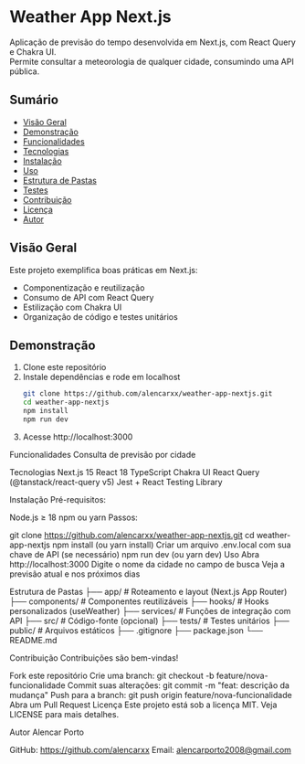 # Weather App Next.js

Aplicação de previsão do tempo desenvolvida em Next.js, com React Query e Chakra UI.  
Permite consultar a meteorologia de qualquer cidade, consumindo uma API pública.

## Sumário

- [Visão Geral](#visão-geral)  
- [Demonstração](#demonstração)  
- [Funcionalidades](#funcionalidades)  
- [Tecnologias](#tecnologias)  
- [Instalação](#instalação)  
- [Uso](#uso)  
- [Estrutura de Pastas](#estrutura-de-pastas)  
- [Testes](#testes)  
- [Contribuição](#contribuição)  
- [Licença](#licença)  
- [Autor](#autor)

## Visão Geral

Este projeto exemplifica boas práticas em Next.js:

- Componentização e reutilização  
- Consumo de API com React Query  
- Estilização com Chakra UI  
- Organização de código e testes unitários

## Demonstração

1. Clone este repositório  
2. Instale dependências e rode em localhost  
   ```bash
   git clone https://github.com/alencarxx/weather-app-nextjs.git
   cd weather-app-nextjs
   npm install
   npm run dev

3. Acesse http://localhost:3000

Funcionalidades
Consulta de previsão por cidade


Tecnologias
Next.js 15
React 18
TypeScript
Chakra UI
React Query (@tanstack/react-query v5)
Jest + React Testing Library

Instalação
Pré-requisitos:

Node.js ≥ 18
npm ou yarn
Passos:

git clone https://github.com/alencarxx/weather-app-nextjs.git
cd weather-app-nextjs
npm install (ou yarn install)
Criar um arquivo .env.local com sua chave de API (se necessário)
npm run dev (ou yarn dev)
Uso
Abra http://localhost:3000
Digite o nome da cidade no campo de busca
Veja a previsão atual e nos próximos dias

Estrutura de Pastas
├── app/               # Roteamento e layout (Next.js App Router)
├── components/        # Componentes reutilizáveis
├── hooks/             # Hooks personalizados (useWeather)
├── services/          # Funções de integração com API
├── src/               # Código-fonte (opcional)
├── tests/             # Testes unitários
├── public/            # Arquivos estáticos
├── .gitignore
├── package.json
└── README.md

Contribuição
Contribuições são bem-vindas!

Fork este repositório
Crie uma branch: git checkout -b feature/nova-funcionalidade
Commit suas alterações: git commit -m "feat: descrição da mudança"
Push para a branch: git push origin feature/nova-funcionalidade
Abra um Pull Request
Licença
Este projeto está sob a licença MIT. Veja LICENSE para mais detalhes.

Autor
Alencar Porto

GitHub: https://github.com/alencarxx
Email: alencarporto2008@gmail.com

